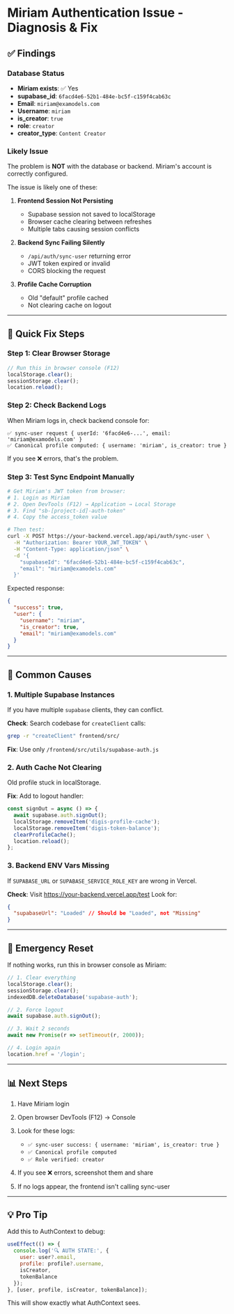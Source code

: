 # Miriam Authentication Issue - Diagnosis & Fix

## ✅ Findings

### Database Status
- **Miriam exists**: ✅ Yes
- **supabase_id**: `6facd4e6-52b1-484e-bc5f-c159f4cab63c`
- **Email**: `miriam@examodels.com`
- **Username**: `miriam`
- **is_creator**: `true`
- **role**: `creator`
- **creator_type**: `Content Creator`

### Likely Issue
The problem is **NOT** with the database or backend. Miriam's account is correctly configured.

The issue is likely one of these:

1. **Frontend Session Not Persisting**
   - Supabase session not saved to localStorage
   - Browser cache clearing between refreshes
   - Multiple tabs causing session conflicts

2. **Backend Sync Failing Silently**
   - `/api/auth/sync-user` returning error
   - JWT token expired or invalid
   - CORS blocking the request

3. **Profile Cache Corruption**
   - Old "default" profile cached
   - Not clearing cache on logout

---

## 🔧 Quick Fix Steps

### Step 1: Clear Browser Storage
```javascript
// Run this in browser console (F12)
localStorage.clear();
sessionStorage.clear();
location.reload();
```

### Step 2: Check Backend Logs
When Miriam logs in, check backend console for:
```
✅ sync-user request { userId: '6facd4e6-...', email: 'miriam@examodels.com' }
✅ Canonical profile computed: { username: 'miriam', is_creator: true }
```

If you see ❌ errors, that's the problem.

### Step 3: Test Sync Endpoint Manually
```bash
# Get Miriam's JWT token from browser:
# 1. Login as Miriam
# 2. Open DevTools (F12) → Application → Local Storage
# 3. Find "sb-[project-id]-auth-token"
# 4. Copy the access_token value

# Then test:
curl -X POST https://your-backend.vercel.app/api/auth/sync-user \
  -H "Authorization: Bearer YOUR_JWT_TOKEN" \
  -H "Content-Type: application/json" \
  -d '{
    "supabaseId": "6facd4e6-52b1-484e-bc5f-c159f4cab63c",
    "email": "miriam@examodels.com"
  }'
```

Expected response:
```json
{
  "success": true,
  "user": {
    "username": "miriam",
    "is_creator": true,
    "email": "miriam@examodels.com"
  }
}
```

---

## 🐛 Common Causes

### 1. Multiple Supabase Instances
If you have multiple `supabase` clients, they can conflict.

**Check**: Search codebase for `createClient` calls:
```bash
grep -r "createClient" frontend/src/
```

**Fix**: Use only `/frontend/src/utils/supabase-auth.js`

### 2. Auth Cache Not Clearing
Old profile stuck in localStorage.

**Fix**: Add to logout handler:
```javascript
const signOut = async () => {
  await supabase.auth.signOut();
  localStorage.removeItem('digis-profile-cache');
  localStorage.removeItem('digis-token-balance');
  clearProfileCache();
  location.reload();
};
```

### 3. Backend ENV Vars Missing
If `SUPABASE_URL` or `SUPABASE_SERVICE_ROLE_KEY` are wrong in Vercel.

**Check**: Visit https://your-backend.vercel.app/test
Look for:
```json
{
  "supabaseUrl": "Loaded" // Should be "Loaded", not "Missing"
}
```

---

## 🚨 Emergency Reset

If nothing works, run this in browser console as Miriam:

```javascript
// 1. Clear everything
localStorage.clear();
sessionStorage.clear();
indexedDB.deleteDatabase('supabase-auth');

// 2. Force logout
await supabase.auth.signOut();

// 3. Wait 2 seconds
await new Promise(r => setTimeout(r, 2000));

// 4. Login again
location.href = '/login';
```

---

## 📊 Next Steps

1. Have Miriam login
2. Open browser DevTools (F12) → Console
3. Look for these logs:
   - `✅ sync-user success: { username: 'miriam', is_creator: true }`
   - `✅ Canonical profile computed`
   - `✅ Role verified: creator`

4. If you see ❌ errors, screenshot them and share
5. If no logs appear, the frontend isn't calling sync-user

---

## 💡 Pro Tip

Add this to AuthContext to debug:

```javascript
useEffect(() => {
  console.log('🔍 AUTH STATE:', {
    user: user?.email,
    profile: profile?.username,
    isCreator,
    tokenBalance
  });
}, [user, profile, isCreator, tokenBalance]);
```

This will show exactly what AuthContext sees.


